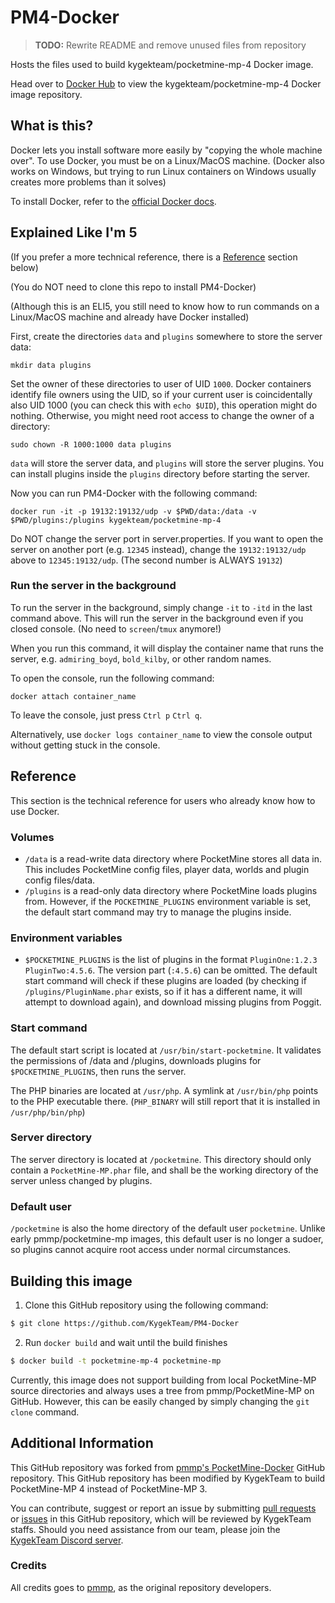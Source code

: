 # PM4-Docker

> **TODO:** Rewrite README and remove unused files from repository

Hosts the files used to build kygekteam/pocketmine-mp-4 Docker image.

Head over to [Docker Hub](https://hub.docker.com/r/kygekteam/pocketmine-mp-4) to view the kygekteam/pocketmine-mp-4 Docker image repository.

## What is this?
Docker lets you install software more easily by "copying the whole machine over".
To use Docker, you must be on a Linux/MacOS machine.
(Docker also works on Windows, but trying to run Linux containers on Windows usually creates more problems than it solves)

To install Docker, refer to the [official Docker docs](https://docs.docker.com/install/).

## Explained Like I'm 5
(If you prefer a more technical reference, there is a [Reference](#reference) section below)

(You do NOT need to clone this repo to install PM4-Docker)

(Although this is an ELI5, you still need to know how to run commands on a Linux/MacOS machine and already have Docker installed)

First, create the directories `data` and `plugins` somewhere to store the server data:

```
mkdir data plugins
```

Set the owner of these directories to user of UID `1000`.
Docker containers identify file owners using the UID,
so if your current user is coincidentally also UID 1000 (you can check this with `echo $UID`),
this operation might do nothing.
Otherwise, you might need root access to change the owner of a directory:

```
sudo chown -R 1000:1000 data plugins
```

`data` will store the server data, and `plugins` will store the server plugins.
You can install plugins inside the `plugins` directory before starting the server.

Now you can run PM4-Docker with the following command:

```
docker run -it -p 19132:19132/udp -v $PWD/data:/data -v $PWD/plugins:/plugins kygekteam/pocketmine-mp-4
```

Do NOT change the server port in server.properties.
If you want to open the server on another port (e.g. `12345` instead),
change the `19132:19132/udp` above to `12345:19132/udp`.
(The second number is ALWAYS `19132`)

### Run the server in the background
To run the server in the background, simply change `-it` to `-itd` in the last command above.
This will run the server in the background even if you closed console. (No need to `screen`/`tmux` anymore!)

When you run this command, it will display the container name that runs the server,
e.g. `admiring_boyd`, `bold_kilby`, or other random names.

To open the console, run the following command:

```
docker attach container_name
```

To leave the console, just press `Ctrl p` `Ctrl q`.

Alternatively, use `docker logs container_name` to view the console output without getting stuck in the console.

## Reference
This section is the technical reference for users who already know how to use Docker.

### Volumes
- `/data` is a read-write data directory where PocketMine stores all data in.
	This includes PocketMine config files, player data, worlds and plugin config files/data.
- `/plugins` is a read-only data directory where PocketMine loads plugins from.
	However, if the `POCKETMINE_PLUGINS` environment variable is set, the default start command may try to manage the plugins inside.

### Environment variables
- `$POCKETMINE_PLUGINS` is the list of plugins in the format `PluginOne:1.2.3 PluginTwo:4.5.6`. The version part (`:4.5.6`) can be omitted.
	The default start command will check if these plugins are loaded
	(by checking if `/plugins/PluginName.phar` exists, so if it has a different name, it will attempt to download again),
	and download missing plugins from Poggit.

### Start command
The default start script is located at `/usr/bin/start-pocketmine`.
It validates the permissions of /data and /plugins,
downloads plugins for `$POCKETMINE_PLUGINS`,
then runs the server.

The PHP binaries are located at `/usr/php`.
A symlink at `/usr/bin/php` points to the PHP executable there.
(`PHP_BINARY` will still report that it is installed in `/usr/php/bin/php`)

### Server directory
The server directory is located at `/pocketmine`.
This directory should only contain a `PocketMine-MP.phar` file,
and shall be the working directory of the server unless changed by plugins.

### Default user
`/pocketmine` is also the home directory of the default user `pocketmine`.
Unlike early pmmp/pocketmine-mp images, this default user is no longer a sudoer,
so plugins cannot acquire root access under normal circumstances.

## Building this image
1. Clone this GitHub repository using the following command:
```sh
$ git clone https://github.com/KygekTeam/PM4-Docker
```

2. Run `docker build` and wait until the build finishes
```sh
$ docker build -t pocketmine-mp-4 pocketmine-mp
```

Currently, this image does not support building from local PocketMine-MP source directories
and always uses a tree from pmmp/PocketMine-MP on GitHub.
However, this can be easily changed by simply changing the `git clone` command.

## Additional Information

This GitHub repository was forked from [pmmp's PocketMine-Docker](https://github.com/pmmp/PocketMine-Docker) GitHub repository.
This GitHub repository has been modified by KygekTeam to build PocketMine-MP 4 instead of PocketMine-MP 3.

You can contribute, suggest or report an issue by submitting [pull requests](https://github.com/KygekTeam/PM4-Docker/pulls) or [issues](https://github.com/KygekTeam/PM4-Docker/issues) in this GitHub repository, which will be reviewed by KygekTeam staffs.
Should you need assistance from our team, please join the [KygekTeam Discord server](https://discord.gg/CXtqUZv).

### Credits

All credits goes to [pmmp](https://github.com/pmmp), as the original repository developers.